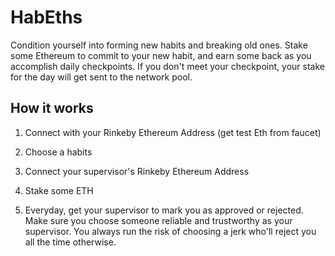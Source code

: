 # HabEths
Condition yourself into forming new habits and breaking old ones. Stake some Ethereum to commit to your new habit, and earn some back as you accomplish daily checkpoints. If you don't meet your checkpoint, your stake for the day will get sent to the network pool.

## How it works

1. Connect with your Rinkeby Ethereum Address (get test Eth from faucet)

2. Choose a habits

3. Connect your supervisor's Rinkeby Ethereum Address

4. Stake some ETH

5. Everyday, get your supervisor to mark you as approved or rejected. Make sure you choose someone reliable and trustworthy as your supervisor. You always run the risk of choosing a jerk who'll reject you all the time otherwise.
